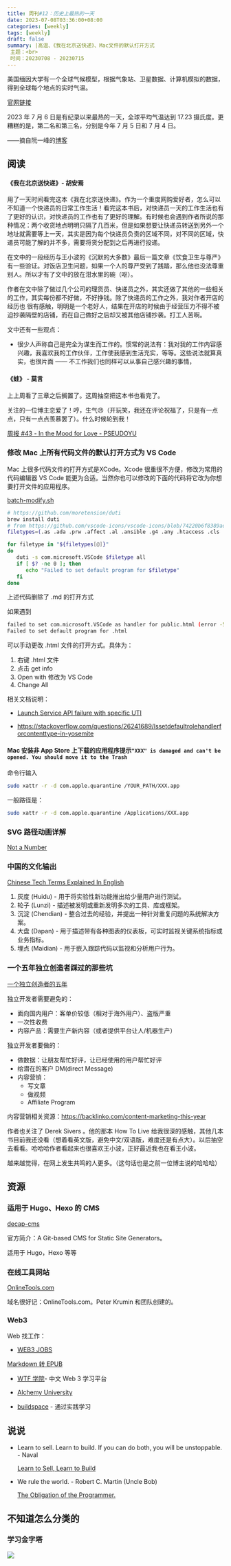 ```yaml
---
title: 周刊#12：历史上最热的一天
date: 2023-07-08T03:36:00+08:00
categories: [weekly]
tags: [weekly]
draft: false
summary: |高温、《我在北京送快递》、Mac文件的默认打开方式
 主题：<br>
 时间：20230708 - 20230715
---
```


美国缅因大学有一个全球气候模型，根据气象站、卫星数据、计算机模拟的数据，得到全球每个地点的实时气温。

[官网链接](https://climatereanalyzer.org/clim/t2_daily/)

2023 年 7 月 6 日是有纪录以来最热的一天，全球平均气温达到 17.23 摄氏度。更糟糕的是，第二名和第三名，分别是今年 7 月 5 日和 7 月 4 日。

——摘自阮一峰的[博客](https://www.ruanyifeng.com/blog/2023/07/weekly-issue-262.html)

## 阅读

#### 《我在北京送快递》- 胡安焉

用了一天时间看完这本《我在北京送快递》。作为一个重度网购爱好者，怎么可以不知道一个快递员的日常工作生活！看完这本书后，对快递员一天的工作生活也有了更好的认识，对快递员的工作也有了更好的理解。有时候也会遇到作者所说的那种情况：两个收货地点明明只隔了几百米，但是如果想要让快递员转送到另外一个地址就需要等上一天，其实是因为每个快递员负责的区域不同，对不同的区域，快递员可能了解的并不多，需要将货分配到之后再进行投递。

在文中的一段经历与王小波的《沉默的大多数》最后一篇文章《饮食卫生与尊严》有一些验证。对饭店卫生问题，如果一个人的尊严受到了践踏，那么他也没法尊重别人。所以才有了文中的放在泔水里的碗（呕）。

作者在文中除了做过几个公司的理货员、快递员之外，其实还做了其他的一些相关的工作，其实每份都不好做，不好挣钱。除了快递员的工作之外，我对作者开店的经历也 很有感触，明明是一个老好人，结果在开店的时候由于经营压力不得不被迫抄袭隔壁的店铺，而在自己做好之后却又被其他店铺抄袭。打工人苦啊。

文中还有一些观点：

- 很少人声称自己是完全为谋生而工作的。惯常的说法有：我对我的工作内容感兴趣，我喜欢我的工作伙伴，工作使我感到生活充实，等等。这些说法就算真实，也很片面 —— 不工作我们也同样可以从事自己感兴趣的事情，

#### 《蛙》 - 莫言

上上周看了三章之后搁置了。这周抽空把这本书也看完了。



关注的一位博主恋爱了！哼，生气😠（开玩笑，我还在评论祝福了，只是有一点点，只有一点点羡慕罢了）。什么时候轮到我！

[周报 #43 - In the Mood for Love -  PSEUDOYU](https://www.pseudoyu.com/zh/2023/07/10/weekly_review_20230710/)

### 修改 Mac 上所有代码文件的默认打开方式为 VS Code

Mac 上很多代码文件的打开方式是XCode。Xcode 很重很不方便，修改为常用的代码编辑器 VS Code 能更为合适。当然你也可以修改的下面的代码将它改为你想要打开文件的应用程序。

[batch-modify.sh](https://gist.github.com/rxliuli/00fd29e1c01b9a11c841dead5c3b2e98)

```bash
# https://github.com/moretension/duti
brew install duti
# from https://github.com/vscode-icons/vscode-icons/blob/74220b6f8389ad5c5d9f68b2029d91460de2b374/src/iconsManifest/languages.ts#L319
filetypes=(.as .ada .prw .affect .al .ansible .g4 .any .htaccess .cls .apib .apl .applescript .adoc .asp .asm .ats .ahk .au3 .avcs .azcli .azure-pipelines.yml .bal .bat .bats .bzl .bf .bicep .bib .biml .blade.php .blitzbasic .bolt .bsq .buf.yaml .c .cal .cabal .Caddyfile .casc .cddl .ceylon .cfc .cfm .clojure .clojurescript .yml .cmake .CMakeCache.txt .cbl .ql .coffee .cfml .confluence .ckbk .cpp .h .cr .cs .css .feature .cu .pyx .dal .dart .dhall .html .diff .d .dockerfile .dtx .env .dot .dox .drl .dust .dylan .earthfile .edge .eex .es .ex .elm .erb .erl .yaml .falcon .fql .f .ftl .fs .fthtml .gspec .gml .gcode .gen .git .glsl .glyphs .gp .go .api .gd .gr .gql .gv .groovy .haml .hbs .prg .hs .haxe .hcl .helm.tpl .hjson .hlsl .hosts .http .aff .hy .hypr .icl .imba .4gl .ini .ink .iss .io .janet .java .js .jsx .jekyll .jenkins .jinja .json .jsonc .jsonnet .json5 .jl .id .k .kv .ks .kt ..kusto .tex .lat .less .flex .ly .lisp .lhs .log .lol .lsl .lua .mk .marko .mat .ms .mdx .mediawiki .mel .mmd .meson.build .mjml .pq .ep .mongo .mson .ne .nim .nimble .nix .nsi .nunjucks .m .mm .ml .o3 .w .things .pas .pddl .plan .happenings .pl .pl6 .pgsql .php .pine .requirements.txt .txt .dbgasm .ddl .polymer .pony .pcss .ps1 .prisma .pde .pro .rules .properties .proto .pug .pp .purs .arr .py .pyowo .qvs .qml .qs .r .rkt .cshtml .raml .re .red .res .rst .rex .tag .rmd .robot .rb .rs .san .sas .sbt .scad .scala .sce .scss .sdl .shader .sh .slang .ice .slim .ss .sn .eskip .tpl .snort .sol .rq .sqf .sql .nut .stan .bazel .do .stencil .html.stencil .st.css .styled .styl .svelte .swagger .swift .swig .link .sv .tt .teal .tt3 .tera .tf .sty .textile .JSON-tmLanguage .YAML-tmLanguage .Tiltfile .toit .toml .ttcn3 .tuc .twig .ts .tsx .typoscript .u .vb .wsf .vm .v .vhdl .vim .volt .vue .wai .wasm .wy .wgsl .wt .wl .wurst .wxml .xmake.lua .xml .xquery .xsl .bison .yang .zig)

for filetype in "${filetypes[@]}"
do
   duti -s com.microsoft.VSCode $filetype all
   if [ $? -ne 0 ]; then
      echo "Failed to set default program for $filetype"
   fi
done
```




上述代码删除了 .md 的打开方式

如果遇到

```bash
failed to set com.microsoft.VSCode as handler for public.html (error -54)
Failed to set default program for .html
```

可以手动更改 .html 文件的打开方式。具体为：

1. 右键 .html 文件
2. 点击 get info
3. Open with 修改为 VS Code
4. Change All

相关文档说明：

- [Launch Service API failure with specific UTI ](https://developer.apple.com/forums/thread/50029)

- https://stackoverflow.com/questions/26241689/lssetdefaultrolehandlerforcontenttype-in-yosemite

#### Mac 安装非 App Store 上下载的应用程序提示`"XXX" is damaged and can't be opened. You should move it to the Trash`

命令行输入

```bash
sudo xattr -r -d com.apple.quarantine /YOUR_PATH/XXX.app
```

一般路径是：

```bash
sudo xattr -r -d com.apple.quarantine /Applications/XXX.app
```

### SVG 路径动画详解

[Not a Number](https://www.nan.fyi/svg-paths)

### 中国的文化输出

[Chinese Tech Terms Explained In English](https://16x.engineer/2022/10/18/chinese-tech-terms.html?continueFlag=7b4df73c1abf965d61014170a9c7633d)

1. 灰度 (Huidu) - 用于将实验性新功能推出给少量用户进行测试。
2. 轮子 (Lunzi) - 描述被发明或重新发明多次的工具、库或框架。
3. 沉淀 (Chendian) - 整合过去的经验，并提出一种针对重复问题的系统解决方案。
4. 大盘 (Dapan) - 用于描述带有各种图表的仪表板，可实时监视关键系统指标或业务指标。
5. 埋点 (Maidian) - 用于嵌入跟踪代码以监视和分析用户行为。

### 一个五年独立创造者踩过的那些坑

[一个独立创造者的五年](https://mp.weixin.qq.com/s/x6PLSIMn_1qcKnXWPT-J-Q)

独立开发者需要避免的：

- 面向国内用户：客单价较低（相对于海外用户）、盗版严重
- 一次性收费
- 内容产品：需要生产新内容（或者提供平台让人/机器生产）

独立开发者要做的：

- 做数据：让朋友帮忙好评，让已经使用的用户帮忙好评
- 给潜在的客户 DM(direct Message)
- 内容营销：
  - 写文章
  - 做视频
  - Affiliate Program

内容营销相关资源：https://backlinko.com/content-marketing-this-year

作者也关注了 Derek Sivers 。他的那本 How To Live 给我很深的感触，其他几本书目前我还没看（想着看英文版，避免中文/双语版，难度还是有点大）。以后抽空去看看。哈哈哈作者看起来也很喜欢王小波，正好最近我也在看王小波。

越来越觉得，在网上发生共鸣的人更多。（这句话也是之前一位博主说的哈哈哈）

## 资源

### 适用于 Hugo、Hexo 的 CMS

[decap-cms](https://decapcms.org)

官方简介：A Git-based CMS for Static Site Generators。

适用于 Hugo，Hexo 等等

### 在线工具网站

[OnlineTools.com](https://onlinetools.com/)

域名很好记：OnlineTools.com。Peter Krumin 和团队创建的。

### Web3

Web 找工作：

- [WEB3 JOBS](https://web3.career)

[Markdown 转 EPUB](https://products.aspose.app/words/conversion/md-to-epub)


- [WTF 学院](https://www.wtf.academy)- 中文 Web 3 学习平台

- [Alchemy University](https://university.alchemy.com/home)

- [buildspace](https://buildspace.so) - 通过实践学习

## 说说

- Learn to sell. Learn to build. If you can do both, you will be unstoppable. - Naval

  [Learn to Sell, Learn to Build](https://nav.al/build-sell)

- We rule the world. - Robert C. Martin (Uncle Bob)

   [The Obligation of the Programmer.](https://blog.cleancoder.com/uncle-bob/2014/11/15/WeRuleTheWorld.html)

## 不知道怎么分类的

### 学习金字塔

![](https://raw.githubusercontent.com/huyixi/Pics/main/learning_pyramid.png)



